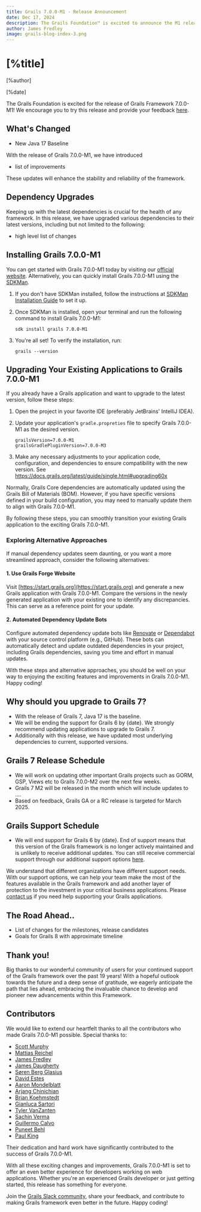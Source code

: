 ```yaml
---
title: Grails 7.0.0-M1 - Release Announcement
date: Dec 17, 2024
description: The Grails Foundation™ is excited to announce the M1 release of Grails framework 7!
author: James Fredley
image: grails-blog-index-3.png
---
```


# [%title]

[%author]

[%date]

The Grails Foundation is excited for the release of Grails Framework 7.0.0-M1! We encourage you to try this release and provide your feedback [here](https://github.com/grails/grails-core/issues).

## What's Changed

- New Java 17 Baseline

With the release of Grails 7.0.0-M1, we have introduced

* list of improvements

These updates will enhance the stability and reliability of the framework.

## Dependency Upgrades

Keeping up with the latest dependencies is crucial for the health of any framework. In this release, we have upgraded various dependencies to their latest versions, including but not limited to the following:

- high level list of changes


## Installing Grails 7.0.0-M1

You can get started with Grails 7.0.0-M1 today by visiting our [official website](https://start.grails.org/). Alternatively, you can quickly install Grails 7.0.0-M1 using the [SDKMan](https://sdkman.io/).

1. If you don't have SDKMan installed, follow the instructions at [SDKMan Installation Guide](https://sdkman.io/install/) to set it up.

2. Once SDKMan is installed, open your terminal and run the following command to install Grails 7.0.0-M1:

    ````shell
    sdk install grails 7.0.0-M1
    ````

3. You're all set! To verify the installation, run:

    ````shell
    grails --version
    ````

## Upgrading Your Existing Applications to Grails 7.0.0-M1

If you already have a Grails application and want to upgrade to the latest version, follow these steps:

1. Open the project in your favorite IDE (preferably JetBrains' IntelliJ IDEA).
2. Update your application's `gradle.propreties` file to specify Grails 7.0.0-M1 as the desired version.

    ````properties
    grailsVersion=7.0.0-M1
    grailsGradlePluginVersion=7.0.0-M3
    ````

3. Make any necessary adjustments to your application code, configuration, and dependencies to ensure compatibility with the new version.  See https://docs.grails.org/latest/guide/single.html#upgrading60x

Normally, Grails Core dependencies are automatically updated using the Grails Bill of Materials (BOM). However, if you have specific versions defined in your build configuration, you may need to manually update them to align with Grails 7.0.0-M1.

By following these steps, you can smoothly transition your existing Grails application to the exciting Grails 7.0.0-M1.

### Exploring Alternative Approaches

If manual dependency updates seem daunting, or you want a more streamlined approach, consider the following alternatives:

#### 1. Use Grails Forge Website

Visit [https://start.grails.org](https://start.grails.org) and generate a new Grails application with Grails 7.0.0-M1. Compare the versions in the newly generated application with your existing one to identify any discrepancies. This can serve as a reference point for your update.

#### 2. Automated Dependency Update Bots

Configure automated dependency update bots like [Renovate](https://docs.renovatebot.com/) or [Dependabot](https://dependabot.com/) with your source control platform (e.g., GitHub). These bots can automatically detect and update outdated dependencies in your project, including Grails dependencies, saving you time and effort in manual updates.

With these steps and alternative approaches, you should be well on your way to enjoying the exciting features and improvements in Grails 7.0.0-M1. Happy coding!

## Why should you upgrade to Grails 7?

- With the release of Grails 7, Java 17 is the baseline.
- We will be ending the support for Grails 6 by {date}. We strongly recommend updating applications to upgrade to Grails 7.
- Additionally with this release, we have updated most underlying dependencies to current, supported versions.

## Grails 7 Release Schedule

- We will work on updating other important Grails projects such as GORM, GSP, Views etc to Grails 7.0.0-M2 over the next few weeks.
- Grails 7 M2 will be released in the month which will include updates to .... 
- Based on feedback, Grails GA or a RC release is targeted for March 2025.

## Grails Support Schedule

- We will end support for Grails 6 by {date}.
End of support means that this version of the Grails framework is no longer actively maintained and is unlikely to receive additional updates. You can still receive commercial support through our additional support options [here](https://grails.org/support.html#premium).

We understand that different organizations have different support needs. With our support options, we can help your team make the most of the features available in the Grails framework and add another layer of protection to the investment in your critical business applications. Please [contact us](https://grails.org/support.html#popup) if you need help supporting your Grails applications.

## The Road Ahead..

- List of changes for the milestones, release candidates
- Goals for Grails 8 with approximate timeline

## Thank you!
Big thanks to our wonderful community of users for your continued support of the Grails framework over the past 19 years!
With a hopeful outlook towards the future and a deep sense of gratitude, we eagerly anticipate the path that lies ahead, embracing the invaluable chance to develop and pioneer new advancements within this Framework.

## Contributors

We would like to extend our heartfelt thanks to all the contributors who made Grails 7.0.0-M1 possible. Special thanks to:

* [Scott Murphy](https://github.com/codeconsole)
* [Mattias Reichel](https://github.com/matrei)
* [James Fredley](https://github.com/jamesfredley)
* [James Daugherty](https://github.com/jdaugherty)
* [Søren Berg Glasius](https://github.com/sbglasius)
* [David Estes](https://github.com/davydotcom)
* [Aaron Mondelblatt](https://github.com/amondel2)
* [Arjang Chinichian](https://github.com/arjangch)
* [Brian Koehmstedt](https://github.com/bkoehm)
* [Gianluca Sartori](https://github.com/gsartori)
* [Tyler VanZanten](https://github.com/tylervz)
* [Sachin Verma](https://github.com/vsachinv)
* [Guillermo Calvo](https://github.com/guillermocalvo)
* [Puneet Behl](https://github.com/puneetbehl)
* [Paul King](https://github.com/paulk-asert)

Their dedication and hard work have significantly contributed to the success of Grails 7.0.0-M1.

With all these exciting changes and improvements, Grails 7.0.0-M1 is set to offer an even better experience for developers working on web applications. Whether you're an experienced Grails developer or just getting started, this release has something for everyone.

Join the [Grails Slack community](https://grails.slack.com), share your feedback, and contribute to making Grails framework even better in the future. Happy coding!

